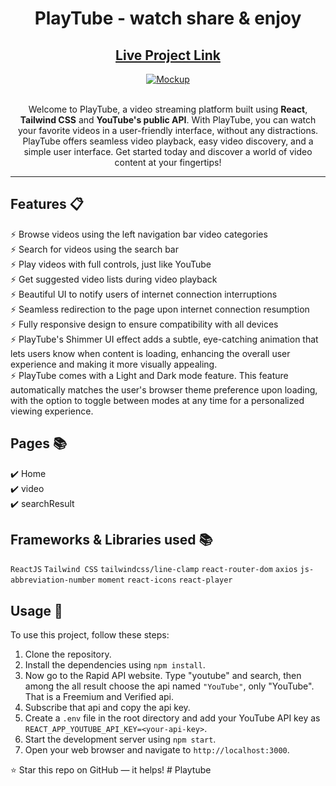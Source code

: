 <div align="center">

<h1><strong>PlayTube</strong> - watch share & enjoy</h1>

<h2>
  <a href="https://playtube-eight.vercel.app/">Live Project Link</a>
</h2>

<div align="center">
  <a href="https://playtube-eight.vercel.app/">
    <img alt="Mockup" src="https://user-images.githubusercontent.com/108585532/234017327-dfcc7374-71a3-4b5b-ae9c-299012e76792.png" />
  </a>
</div>

<br/>

<P>Welcome to PlayTube, a video streaming platform built using <strong>React</strong>, <strong>Tailwind CSS</strong> and <strong>YouTube's public API</strong>. With PlayTube, you can watch your favorite videos in a user-friendly interface, without any distractions. PlayTube offers seamless video playback, easy video discovery, and a simple user interface. Get started today and discover a world of video content at your fingertips!</p>

</div>

---

## Features 📋

⚡️ Browse videos using the left navigation bar video categories\
⚡️ Search for videos using the search bar\
⚡️ Play videos with full controls, just like YouTube\
⚡️ Get suggested video lists during video playback\
⚡️ Beautiful UI to notify users of internet connection interruptions\
⚡️ Seamless redirection to the page upon internet connection resumption\
⚡️ Fully responsive design to ensure compatibility with all devices\
⚡️ PlayTube's Shimmer UI effect adds a subtle, eye-catching animation that lets users know when content is loading, enhancing the overall user experience and making it more visually appealing.\
⚡️ PlayTube comes with a Light and Dark mode feature. This feature automatically matches the user's browser theme preference upon loading, with the option to toggle between modes at any time for a personalized viewing experience.

## Pages 📚

✔️ Home\
✔️ video\
✔️ searchResult

## Frameworks & Libraries used 📚

`ReactJS` `Tailwind CSS` `tailwindcss/line-clamp` `react-router-dom` `axios` `js-abbreviation-number` `moment` `react-icons` `react-player`

## Usage 🍕

To use this project, follow these steps:

1. Clone the repository.
2. Install the dependencies using `npm install`.
3. Now go to the Rapid API website. Type "youtube" and search, then among the all result choose the api named `"YouTube"`, only "YouTube". That is a Freemium and Verified api.
4. Subscribe that api and copy the api key.
5. Create a `.env` file in the root directory and add your YouTube API key as `REACT_APP_YOUTUBE_API_KEY=<your-api-key>`.
6. Start the development server using `npm start`.
7. Open your web browser and navigate to `http://localhost:3000`.

⭐ Star this repo on GitHub — it helps!
#   P l a y t u b e 
 
 
